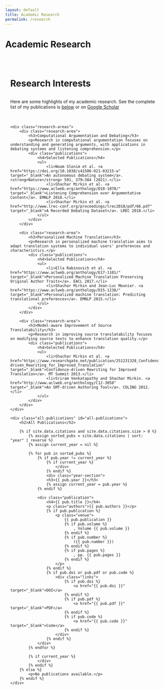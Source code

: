 ```yaml
---
layout: default
title: Academic Research
permalink: /research
---
```


# Academic Research

<div class="research-container">
    <div class="research-intro">
        <h2>Research Interests</h2>
        <p>Here are some highlights of my academic research. 
        See the complete list of my publications is <a href="#all-publications">below</a> or on <a href="https://scholar.google.com/citations?user=xsEZbOkAAAAJ&hl=en">Google Scholar</a></p>
    </div>

    <div class="research-areas">
        <div class="research-area">
            <h3>Computational Argumentation and Debating</h3>
            <p>Research in computational argumentation focuses on understanding and generating arguments, with applications in debating systems and listening comprehension.</p>
            <div class="publications">
                <h4>Selected Publications</h4>
                <ul>
                    <li>Noam Slonim et al. <a href="https://doi.org/10.1038/s41586-021-03215-w" target="_blank">An autonomous debating system</a>. <strong>Nature</strong> 591, 379–384 (2021).</li>
                    <li>Shachar Mirkin et al. <a href="https://www.aclweb.org/anthology/D18-1078/" target="_blank">Listening Comprehension over Argumentative Content</a>. EMNLP 2018.</li>
                    <li>Shachar Mirkin et al. <a href="http://www.lrec-conf.org/proceedings/lrec2018/pdf/66.pdf" target="_blank">A Recorded Debating Dataset</a>. LREC 2018.</li>
                </ul>
            </div>
        </div>

        <div class="research-area">
            <h3>Personalized Machine Translation</h3>
            <p>Research in personalized machine translation aims to adapt translation systems to individual users' preferences and characteristics.</p>
            <div class="publications">
                <h4>Selected Publications</h4>
                <ul>
                    <li>Ella Rabinovich et al. <a href="https://www.aclweb.org/anthology/E17-1101/" target="_blank">Personalized Machine Translation Preserving Original Author Traits</a>. EACL 2017.</li>
                    <li>Shachar Mirkin and Jean-Luc Meunier. <a href="https://www.aclweb.org/anthology/D15-1238/" target="_blank">Personalized machine translation: Predicting translational preferences</a>. EMNLP 2015.</li>
                </ul>
            </div>
        </div>

        <div class="research-area">
            <h3>Model-aware Improvement of Source Translatability</h3>
            <p>Research in improving source translatability focuses on modifying source texts to enhance translation quality.</p>
            <div class="publications">
                <h4>Selected Publications</h4>
                <ul>
                    <li>Shachar Mirkin et al. <a href="https://www.researchgate.net/publication/251231328_Confidence-driven_Rewriting_for_Improved_Translation" target="_blank">Confidence-driven Rewriting for Improved Translation</a>. MT Summit 2013.</li>
                    <li>Sriram Venkatapathy and Shachar Mirkin. <a href="http://www.aclweb.org/anthology/C12-3058" target="_blank">An SMT-driven Authoring Tool</a>. COLING 2012.</li>
                </ul>
            </div>
        </div>
    </div>

    <div class="all-publications" id="all-publications">
        <h2>All Publications</h2>

        {% if site.data.citations and site.data.citations.size > 0 %}
            {% assign sorted_pubs = site.data.citations | sort: "year" | reverse %}
            {% assign current_year = nil %}

            {% for pub in sorted_pubs %}
                {% if pub.year != current_year %}
                    {% if current_year %}
                        </div>
                    {% endif %}
                    <div class="year-section">
                    <h3>{{ pub.year }}</h3>
                    {% assign current_year = pub.year %}
                {% endif %}

                <div class="publication">
                    <h4>{{ pub.title }}</h4>
                    <p class="authors">{{ pub.authors }}</p>
                    {% if pub.publication %}
                        <p class="venue">
                            {{ pub.publication }}
                            {% if pub.volume %}
                                , Volume {{ pub.volume }}
                            {% endif %}
                            {% if pub.number %}
                                ({{ pub.number }})
                            {% endif %}
                            {% if pub.pages %}
                                , pp. {{ pub.pages }}
                            {% endif %}
                        </p>
                    {% endif %}
                    {% if pub.doi or pub.pdf or pub.code %}
                        <div class="links">
                            {% if pub.doi %}
                                <a href="{{ pub.doi }}" target="_blank">DOI</a>
                            {% endif %}
                            {% if pub.pdf %}
                                <a href="{{ pub.pdf }}" target="_blank">PDF</a>
                            {% endif %}
                            {% if pub.code %}
                                <a href="{{ pub.code }}" target="_blank">Code</a>
                            {% endif %}
                        </div>
                    {% endif %}
                </div>
            {% endfor %}

            {% if current_year %}
                </div>
            {% endif %}
        {% else %}
            <p>No publications available.</p>
        {% endif %}
    </div>

</div>

<style>
.research-container {
    max-width: 1000px;
    margin: 0 auto;
    padding: 2rem 1rem;
}

.research-intro {
    margin-bottom: 3rem;
}

.research-intro h2 {
    font-size: 1.75rem;
    margin-bottom: 1.5rem;
    color: var(--text-color);
    border-bottom: 2px solid var(--nav-border);
    padding-bottom: 0.5rem;
}

.research-areas {
    display: grid;
    gap: 3rem;
    margin-bottom: 4rem;
}

.research-area h3 {
    font-size: 1.5rem;
    margin-bottom: 1rem;
    color: var(--text-color);
}

.research-area p {
    margin-bottom: 1.5rem;
    color: var(--text-color);
}

.publications h4 {
    font-size: 1.25rem;
    margin-bottom: 1rem;
    color: var(--text-color);
}

.publications ul {
    list-style-type: none;
    padding: 0;
}

.publications li {
    margin-bottom: 1rem;
    color: var(--text-color);
}

.year-section {
    margin-bottom: 2rem;
}

.year-section h3 {
    color: var(--text-color);
    border-bottom: 2px solid var(--nav-border);
    padding-bottom: 0.5rem;
    margin-bottom: 1.5rem;
}

.publication {
    background: var(--nav-bg);
    padding: 1.5rem;
    margin-bottom: 1.5rem;
    border-radius: 8px;
    box-shadow: 0 2px 4px rgba(0,0,0,0.1);
    transition: transform 0.2s ease, box-shadow 0.2s ease;
}

.publication:hover {
    transform: translateY(-2px);
    box-shadow: 0 4px 8px rgba(0,0,0,0.15);
}

.publication h4 {
    color: var(--text-color);
    margin: 0 0 0.5rem 0;
    font-size: 1.2rem;
}

.authors {
    color: var(--text-color);
    font-style: italic;
    margin: 0.5rem 0;
}

.venue {
    color: var(--text-color);
    margin: 0.5rem 0;
}

.links {
    margin-top: 1rem;
}

.links a {
    display: inline-block;
    margin-right: 1rem;
    color: var(--link-color);
    text-decoration: none;
    padding: 0.25rem 0.5rem;
    border-radius: 4px;
    background: var(--nav-bg);
    transition: background-color 0.3s ease;
}

.links a:hover {
    background: var(--nav-hover);
}

@media (max-width: 768px) {
    .research-container {
        padding: 1rem;
    }
    
    .publication {
        padding: 1rem;
    }
    
    .publication h4 {
        font-size: 1.1rem;
    }
}
</style>
